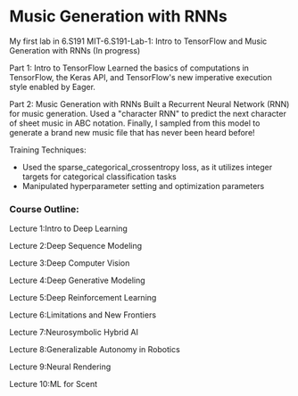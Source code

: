 # Music Generation with RNNs

My first lab in 6.S191
MIT-6.S191-Lab-1: Intro to TensorFlow and Music Generation with RNNs  (In progress)

Part 1: Intro to TensorFlow
Learned the basics of computations in TensorFlow, the Keras API, and TensorFlow's new imperative execution style enabled by Eager.

Part 2: Music Generation with RNNs
Built a Recurrent Neural Network (RNN) for music generation. 
Used a "character RNN" to predict the next character of sheet music in ABC notation. 
Finally, I sampled from this model to generate a brand new music file that has never been heard before!

Training Techniques:
- Used the sparse_categorical_crossentropy loss, as it utilizes integer targets for categorical classification tasks
- Manipulated hyperparameter setting and optimization parameters
### Course Outline:
Lecture 1:Intro to Deep Learning

Lecture 2:Deep Sequence Modeling

Lecture 3:Deep Computer Vision

Lecture 4:Deep Generative Modeling

Lecture 5:Deep Reinforcement Learning

Lecture 6:Limitations and New Frontiers

Lecture 7:Neurosymbolic Hybrid AI

Lecture 8:Generalizable Autonomy in Robotics

Lecture 9:Neural Rendering

Lecture 10:ML for Scent


